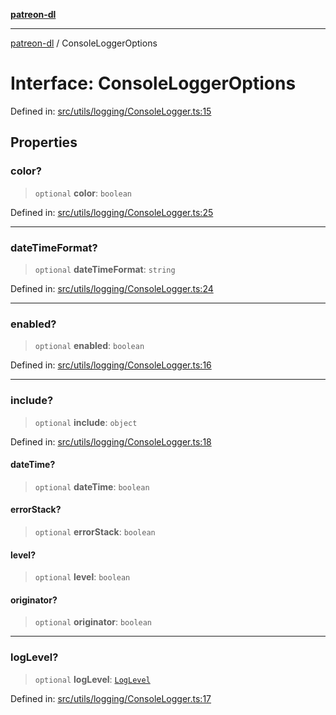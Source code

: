 [**patreon-dl**](../README.md)

***

[patreon-dl](../README.md) / ConsoleLoggerOptions

# Interface: ConsoleLoggerOptions

Defined in: [src/utils/logging/ConsoleLogger.ts:15](https://github.com/patrickkfkan/patreon-dl/blob/4add035452a0337eb07608bde52caecf1dcf43e7/src/utils/logging/ConsoleLogger.ts#L15)

## Properties

### color?

> `optional` **color**: `boolean`

Defined in: [src/utils/logging/ConsoleLogger.ts:25](https://github.com/patrickkfkan/patreon-dl/blob/4add035452a0337eb07608bde52caecf1dcf43e7/src/utils/logging/ConsoleLogger.ts#L25)

***

### dateTimeFormat?

> `optional` **dateTimeFormat**: `string`

Defined in: [src/utils/logging/ConsoleLogger.ts:24](https://github.com/patrickkfkan/patreon-dl/blob/4add035452a0337eb07608bde52caecf1dcf43e7/src/utils/logging/ConsoleLogger.ts#L24)

***

### enabled?

> `optional` **enabled**: `boolean`

Defined in: [src/utils/logging/ConsoleLogger.ts:16](https://github.com/patrickkfkan/patreon-dl/blob/4add035452a0337eb07608bde52caecf1dcf43e7/src/utils/logging/ConsoleLogger.ts#L16)

***

### include?

> `optional` **include**: `object`

Defined in: [src/utils/logging/ConsoleLogger.ts:18](https://github.com/patrickkfkan/patreon-dl/blob/4add035452a0337eb07608bde52caecf1dcf43e7/src/utils/logging/ConsoleLogger.ts#L18)

#### dateTime?

> `optional` **dateTime**: `boolean`

#### errorStack?

> `optional` **errorStack**: `boolean`

#### level?

> `optional` **level**: `boolean`

#### originator?

> `optional` **originator**: `boolean`

***

### logLevel?

> `optional` **logLevel**: [`LogLevel`](../type-aliases/LogLevel.md)

Defined in: [src/utils/logging/ConsoleLogger.ts:17](https://github.com/patrickkfkan/patreon-dl/blob/4add035452a0337eb07608bde52caecf1dcf43e7/src/utils/logging/ConsoleLogger.ts#L17)
